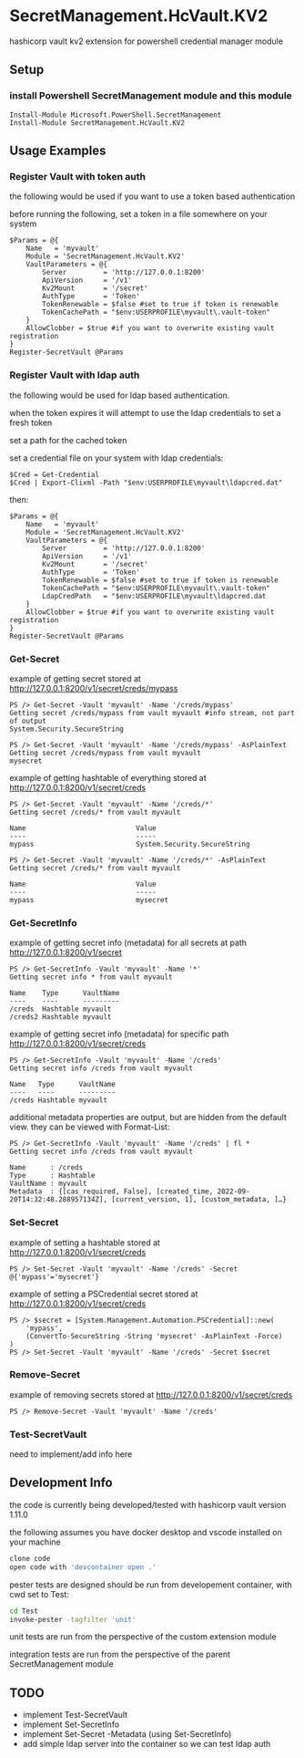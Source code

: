 # SecretManagement.HcVault.KV2

hashicorp vault kv2 extension for powershell credential manager module

## Setup

### install Powershell SecretManagement module and this module

```pwsh
Install-Module Microsoft.PowerShell.SecretManagement
Install-Module SecretManagement.HcVault.KV2
```

## Usage Examples

### Register Vault with token auth

the following would be used if you want to use a token based authentication

before running the following, set a token in a file somewhere on your system

```pwsh
$Params = @{
    Name   = 'myvault'
    Module = 'SecretManagement.HcVault.KV2'
    VaultParameters = @{
        Server         = 'http://127.0.0.1:8200'
        ApiVersion     = '/v1'
        Kv2Mount       = '/secret'
        AuthType       = 'Token'
        TokenRenewable = $false #set to true if token is renewable
        TokenCachePath = "$env:USERPROFILE\myvault\.vault-token"
    }
    AllowClobber = $true #if you want to overwrite existing vault registration
}
Register-SecretVault @Params
```

### Register Vault with ldap auth

the following would be used for ldap based authentication.

when the token expires it will attempt to use the ldap credentials to set a fresh token

set a path for the cached token

set a credential file on your system with ldap credentials:

```pwsh
$Cred = Get-Credential
$Cred | Export-Clixml -Path "$env:USERPROFILE\myvault\ldapcred.dat"
```

then:

```pwsh
$Params = @{
    Name   = 'myvault'
    Module = 'SecretManagement.HcVault.KV2'
    VaultParameters = @{
        Server         = 'http://127.0.0.1:8200'
        ApiVersion     = '/v1'
        Kv2Mount       = '/secret'
        AuthType       = 'Token'
        TokenRenewable = $false #set to true if token is renewable
        TokenCachePath = "$env:USERPROFILE\myvault\.vault-token"
        LdapCredPath   = "$env:USERPROFILE\myvault\ldapcred.dat
    }
    AllowClobber = $true #if you want to overwrite existing vault registration
}
Register-SecretVault @Params
```

### Get-Secret

example of getting secret stored at <http://127.0.0.1:8200/v1/secret/creds/mypass>

```pwsh
PS /> Get-Secret -Vault 'myvault' -Name '/creds/mypass'
Getting secret /creds/mypass from vault myvault #info stream, not part of output
System.Security.SecureString
```

```pwsh
PS /> Get-Secret -Vault 'myvault' -Name '/creds/mypass' -AsPlainText
Getting secret /creds/mypass from vault myvault
mysecret
```

example of getting hashtable of everything stored at <http://127.0.0.1:8200/v1/secret/creds>

```pwsh
PS /> Get-Secret -Vault 'myvault' -Name '/creds/*'
Getting secret /creds/* from vault myvault

Name                           Value
----                           -----
mypass                         System.Security.SecureString
```

```pwsh
PS /> Get-Secret -Vault 'myvault' -Name '/creds/*' -AsPlainText
Getting secret /creds/* from vault myvault

Name                           Value
----                           -----
mypass                         mysecret
```

### Get-SecretInfo

example of getting secret info (metadata) for all secrets at path <http://127.0.0.1:8200/v1/secret>

```pwsh
PS /> Get-SecretInfo -Vault 'myvault' -Name '*'
Getting secret info * from vault myvault

Name    Type      VaultName
----    ----      ---------
/creds  Hashtable myvault
/creds2 Hashtable myvault
```

example of getting secret info (metadata) for specific path <http://127.0.0.1:8200/v1/secret/creds>

```pwsh
PS /> Get-SecretInfo -Vault 'myvault' -Name '/creds'
Getting secret info /creds from vault myvault

Name   Type      VaultName
----   ----      ---------
/creds Hashtable myvault
```

additional metadata properties are output, but are hidden from the default view.
they can be viewed with Format-List:

```pwsh
PS /> Get-SecretInfo -Vault 'myvault' -Name '/creds' | fl *
Getting secret info /creds from vault myvault

Name      : /creds
Type      : Hashtable
VaultName : myvault
Metadata  : {[cas_required, False], [created_time, 2022-09-20T14:32:48.288957134Z], [current_version, 1], [custom_metadata, ]…}
```

### Set-Secret

example of setting a hashtable stored at <http://127.0.0.1:8200/v1/secret/creds>

```pwsh
PS /> Set-Secret -Vault 'myvault' -Name '/creds' -Secret @{'mypass'='mysecret'}
```

example of setting a PSCredential secret stored at <http://127.0.0.1:8200/v1/secret/creds>

```pwsh
PS /> $secret = [System.Management.Automation.PSCredential]::new(
    'mypass',
    (ConvertTo-SecureString -String 'mysecret' -AsPlainText -Force)
)
PS /> Set-Secret -Vault 'myvault' -Name '/creds' -Secret $secret
```

### Remove-Secret

example of removing secrets stored at <http://127.0.0.1:8200/v1/secret/creds>

```pwsh
PS /> Remove-Secret -Vault 'myvault' -Name '/creds'
```

### Test-SecretVault

need to implement/add info here

## Development Info

the code is currently being developed/tested with hashicorp vault version 1.11.0

the following assumes you have docker desktop and vscode installed on your machine

```bash
clone code
open code with 'devcontainer open .'
```

pester tests are designed should be run from developement container, with cwd set to Test:

```bash
cd Test
invoke-pester -tagfilter 'unit'
```

unit tests are run from the perspective of the custom extension module

integration tests are run from the perspective of the parent SecretManagement module

## TODO

- implement Test-SecretVault
- implement Set-SecretInfo
- implement Set-Secret -Metadata (using Set-SecretInfo)
- add simple ldap server into the container so we can test ldap auth
